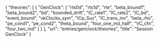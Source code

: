 {
    "theories": [
        {
            "GenClock": [
                "rts0d",
                "rts1d",
                "rte",
                "beta_bound1",
                "beta_bound2",
                "bd",
                "bounded_drift",
                "IC_rate1",
                "IC_rate2",
                "IC_bd",
                "event_bound",
                "okClocks_sym",
                "ICp_Suc",
                "IC_trans_inv",
                "beta_rho",
                "pe_cond1",
                "pe_cond2",
                "theta_bound",
                "four_one_ind_half",
                "VC_cfn",
                "four_two_ind"
            ]
        }
    ],
    "url": "entries/genclock/theories",
    "title": "Session GenClock"
}